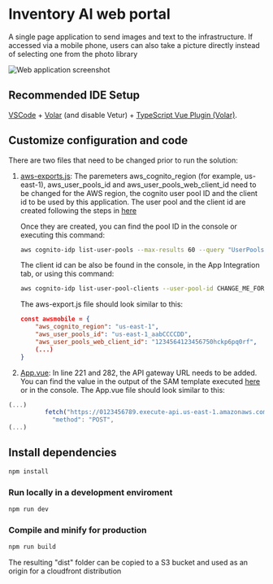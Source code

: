 # Inventory AI web portal

A single page application to send images and text to the infrastructure. If accessed via a mobile phone, users can also take a picture directly instead of selecting one from the photo library

![Web application screenshot](../docs/inventory_ai_web_app.png)

## Recommended IDE Setup

[VSCode](https://code.visualstudio.com/) + [Volar](https://marketplace.visualstudio.com/items?itemName=Vue.volar) (and disable Vetur) + [TypeScript Vue Plugin (Volar)](https://marketplace.visualstudio.com/items?itemName=Vue.vscode-typescript-vue-plugin).

## Customize configuration and code

There are two files that need to be changed prior to run the solution:

1. [aws-exports.js](./src/aws-exports.js): The paremeters aws_cognito_region (for example, us-east-1), aws_user_pools_id and aws_user_pools_web_client_id need to be changed for the AWS region, the cognito user pool ID and the client id to be used by this application. The user pool and the client id are created following the steps in [here](../infrastructure/README.md)

    Once they are created, you can find the pool ID in the console or executing this command:

    ```bash
    aws cognito-idp list-user-pools --max-results 60 --query "UserPools[?Name=='InventoryAiUserPool']"
    ```

    The client id can be also be found in the console, in the App Integration tab, or using this command:

    ```bash
    aws cognito-idp list-user-pool-clients --user-pool-id CHANGE_ME_FOR_THE_USER_POOL_ID
    ```

    The aws-export.js file should look similar to this:

    ```json
    const awsmobile = {
        "aws_cognito_region": "us-east-1",
        "aws_user_pools_id": "us-east-1_aabCCCCDD",
        "aws_user_pools_web_client_id": "1234564123456750hckp6pq0rf",
        (...)
    }
    ```

2. [App.vue](./src/App.vue): In line 221 and 282, the API gateway URL needs to be added. You can find the value in the output of the SAM template executed [here](../infrastructure/README.md) or in the console. The App.vue file should look similar to this:

```javascript
(...)
          fetch("https://0123456789.execute-api.us-east-1.amazonaws.com/dev/recipes", {
            "method": "POST",
(...)
```

## Install dependencies

```sh
npm install
```

### Run locally in a development enviroment

```sh
npm run dev
```

### Compile and minify for production

```sh
npm run build
```

The resulting "dist" folder can be copied to a S3 bucket and used as an origin for a cloudfront distribution
